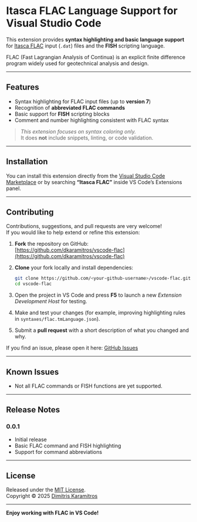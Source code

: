 # Itasca FLAC Language Support for Visual Studio Code

This extension provides **syntax highlighting and basic language support** for [Itasca FLAC](https://www.itascacg.com/software/flac) input (`.dat`) files and the **FISH** scripting language.

FLAC (Fast Lagrangian Analysis of Continua) is an explicit finite difference program widely used for geotechnical analysis and design.

---

## Features

- Syntax highlighting for FLAC input files (up to **version 7**)
- Recognition of **abbreviated FLAC commands**
- Basic support for **FISH** scripting blocks
- Comment and number highlighting consistent with FLAC syntax

> *This extension focuses on syntax coloring only.*  
> It does **not** include snippets, linting, or code validation.

---

## Installation

You can install this extension directly from the [Visual Studio Code Marketplace](https://marketplace.visualstudio.com/) or by searching **“Itasca FLAC”** inside VS Code’s Extensions panel.

---

## Contributing

Contributions, suggestions, and pull requests are very welcome!  
If you would like to help extend or refine this extension:

1. **Fork** the repository on GitHub:  
   [https://github.com/dkaramitros/vscode-flac](https://github.com/dkaramitros/vscode-flac)

2. **Clone** your fork locally and install dependencies:
   ```bash
   git clone https://github.com/<your-github-username>/vscode-flac.git
   cd vscode-flac
   ```

3. Open the project in VS Code and press **F5** to launch a new *Extension Development Host* for testing.

4. Make and test your changes (for example, improving highlighting rules in `syntaxes/flac.tmLanguage.json`).

5. Submit a **pull request** with a short description of what you changed and why.

If you find an issue, please open it here: [GitHub Issues](https://github.com/dkaramitros/vscode-flac/issues)

---

## Known Issues

- Not all FLAC commands or FISH functions are yet supported.

---

## Release Notes

### 0.0.1
- Initial release
- Basic FLAC command and FISH highlighting
- Support for command abbreviations

---

## License

Released under the [MIT License](LICENSE).  
Copyright © 2025 [Dimitris Karamitros](https://github.com/dkaramitros)

---

**Enjoy working with FLAC in VS Code!**
